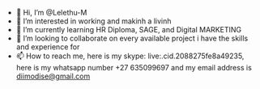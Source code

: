 - 👋 Hi, I’m @Lelethu-M
- 👀 I’m interested in working and makinh a livinh
- 🌱 I’m currently learning HR Diploma, SAGE, and Digital MARKETING
- 💞️ I’m looking to collaborate on every available project i have the skills and experience for
- 📫 How to reach me, here is my skype: live:.cid.2088275fe8a49235, here is my whatsapp number +27 635099697 and my email address is diimodise@gmail.com


<!---
Lelethu-M/Lelethu-M is a ✨ special ✨ repository because its `README.md` (this file) appears on your GitHub profile.
You can click the Preview link to take a look at your changes.
--->
